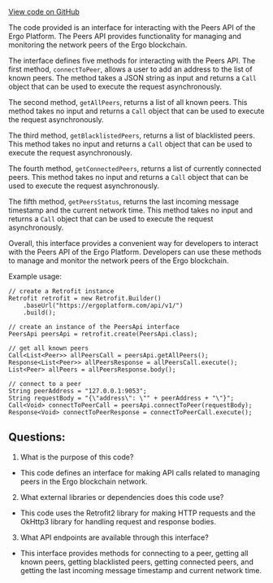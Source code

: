 [View code on GitHub](https://github.com/ergoplatform/ergo-appkit/java-client-generated/src/main/java/org/ergoplatform/restapi/client/PeersApi.java)

The code provided is an interface for interacting with the Peers API of the Ergo Platform. The Peers API provides functionality for managing and monitoring the network peers of the Ergo blockchain. 

The interface defines five methods for interacting with the Peers API. The first method, `connectToPeer`, allows a user to add an address to the list of known peers. The method takes a JSON string as input and returns a `Call` object that can be used to execute the request asynchronously. 

The second method, `getAllPeers`, returns a list of all known peers. This method takes no input and returns a `Call` object that can be used to execute the request asynchronously. 

The third method, `getBlacklistedPeers`, returns a list of blacklisted peers. This method takes no input and returns a `Call` object that can be used to execute the request asynchronously. 

The fourth method, `getConnectedPeers`, returns a list of currently connected peers. This method takes no input and returns a `Call` object that can be used to execute the request asynchronously. 

The fifth method, `getPeersStatus`, returns the last incoming message timestamp and the current network time. This method takes no input and returns a `Call` object that can be used to execute the request asynchronously. 

Overall, this interface provides a convenient way for developers to interact with the Peers API of the Ergo Platform. Developers can use these methods to manage and monitor the network peers of the Ergo blockchain. 

Example usage:

```
// create a Retrofit instance
Retrofit retrofit = new Retrofit.Builder()
    .baseUrl("https://ergoplatform.com/api/v1/")
    .build();

// create an instance of the PeersApi interface
PeersApi peersApi = retrofit.create(PeersApi.class);

// get all known peers
Call<List<Peer>> allPeersCall = peersApi.getAllPeers();
Response<List<Peer>> allPeersResponse = allPeersCall.execute();
List<Peer> allPeers = allPeersResponse.body();

// connect to a peer
String peerAddress = "127.0.0.1:9053";
String requestBody = "{\"address\": \"" + peerAddress + "\"}";
Call<Void> connectToPeerCall = peersApi.connectToPeer(requestBody);
Response<Void> connectToPeerResponse = connectToPeerCall.execute();
```
## Questions: 
 1. What is the purpose of this code?
- This code defines an interface for making API calls related to managing peers in the Ergo blockchain network.

2. What external libraries or dependencies does this code use?
- This code uses the Retrofit2 library for making HTTP requests and the OkHttp3 library for handling request and response bodies.

3. What API endpoints are available through this interface?
- This interface provides methods for connecting to a peer, getting all known peers, getting blacklisted peers, getting connected peers, and getting the last incoming message timestamp and current network time.